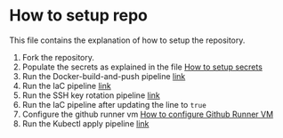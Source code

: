 # How to setup repo
This file contains the explanation of how to setup the repository.


1. Fork the repository. 
1. Populate the secrets as explained in the file [How to setup secrets](./How-to-setup-secrets.md)
1. Run the Docker-build-and-push pipeline [link](https://github.com/TaEduard/Example-Microservice/actions/workflows/Docker-build-and-push.yml)
1. Run the IaC pipeline [link](https://github.com/TaEduard/Example-Microservice/actions/workflows/Terraform-Apply.yml)
1. Run the SSH key rotation pipeline [link](https://github.com/TaEduard/Example-Microservice/actions/workflows/Rotate-ssh-key.yml)
1. Run the IaC pipeline after updating the line to `true`
1. Configure the github runner vm [How to configure Github Runner VM](./How-to-configure-githubRunnerVM.md)
1. Run the Kubectl apply pipeline [link](https://github.com/TaEduard/Example-Microservice/actions/workflows/Terraform-Apply.yml)


 